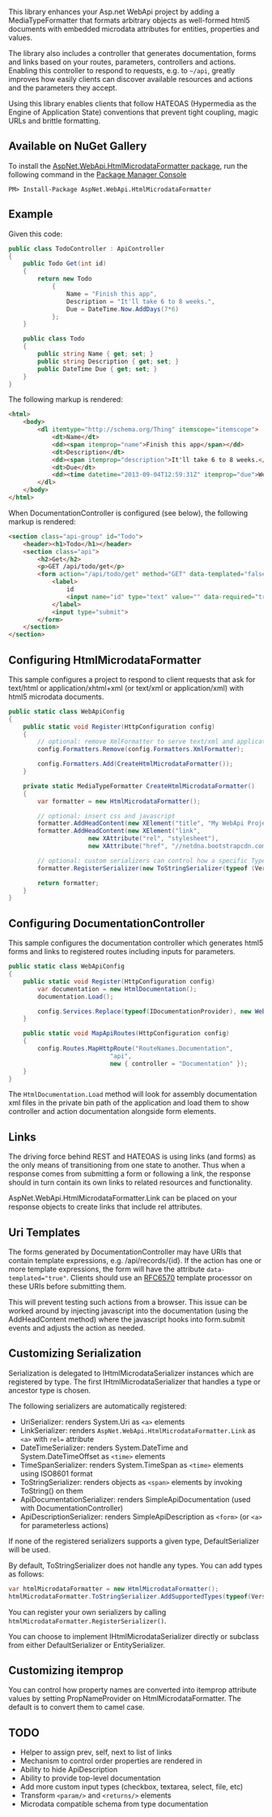 This library enhances your Asp.net WebApi project by adding a MediaTypeFormatter
that formats arbitrary objects as well-formed html5 documents with embedded
microdata attributes for entities, properties and values.

The library also includes a controller that generates documentation,
forms and links based on your routes, parameters, controllers and actions.
Enabling this controller to respond to requests, e.g. to `~/api`,
greatly improves how easily clients can discover available resources and
actions and the parameters they accept.

Using this library enables clients that follow HATEOAS (Hypermedia as the Engine of Application State)
conventions that prevent tight coupling, magic URLs and brittle formatting.

## Available on NuGet Gallery

To install the [AspNet.WebApi.HtmlMicrodataFormatter package](http://nuget.org/packages/AspNet.WebApi.HtmlMicrodataFormatter),
run the following command in the [Package Manager Console](http://docs.nuget.org/docs/start-here/using-the-package-manager-console)

    PM> Install-Package AspNet.WebApi.HtmlMicrodataFormatter

## Example

Given this code:

```c#
public class TodoController : ApiController
{
    public Todo Get(int id)
    {
        return new Todo
            {
                Name = "Finish this app",
                Description = "It'll take 6 to 8 weeks.",
                Due = DateTime.Now.AddDays(7*6)
            };
    }

    public class Todo
    {
        public string Name { get; set; }
        public string Description { get; set; }
        public DateTime Due { get; set; }
    }
}
```

The following markup is rendered:

```html
<html>
    <body>
        <dl itemtype="http://schema.org/Thing" itemscope="itemscope">
            <dt>Name</dt>
            <dd><span itemprop="name">Finish this app</span></dd>
            <dt>Description</dt>
            <dd><span itemprop="description">It'll take 6 to 8 weeks.</span></dd>
            <dt>Due</dt>
            <dd><time datetime="2013-09-04T12:59:31Z" itemprop="due">Wed, 04 Sep 2013 12:59:31 GMT</time></dd>
        </dl>
    </body>
</html>
```

When DocumentationController is configured (see below), the following markup is rendered:

```html
<section class="api-group" id="Todo">
    <header><h1>Todo</h1></header>
    <section class="api">
        <h2>Get</h2>
        <p>GET /api/todo/get</p>
        <form action="/api/todo/get" method="GET" data-templated="false">
            <label>
                id
                <input name="id" type="text" value="" data-required="true" data-calling-convention="query-string">
            </label>
            <input type="submit">
        </form>
    </section>
</section>
```

## Configuring HtmlMicrodataFormatter

This sample configures a project to respond to client requests that ask for
text/html or application/xhtml+xml (or text/xml or application/xml) with
html5 microdata documents.

```c#
public static class WebApiConfig
{
    public static void Register(HttpConfiguration config)
    {
        // optional: remove XmlFormatter to serve text/xml and application/xml requests with HtmlMicrodataFormatter
        config.Formatters.Remove(config.Formatters.XmlFormatter);

        config.Formatters.Add(CreateHtmlMicrodataFormatter());
    }

    private static MediaTypeFormatter CreateHtmlMicrodataFormatter()
    {
        var formatter = new HtmlMicrodataFormatter();

        // optional: insert css and javascript
        formatter.AddHeadContent(new XElement("title", "My WebApi Project")
        formatter.AddHeadContent(new XElement("link",
                      new XAttribute("rel", "stylesheet"),
                      new XAttribute("href", "//netdna.bootstrapcdn.com/twitter-bootstrap/2.3.2/css/bootstrap-combined.min.css")));

        // optional: custom serializers can control how a specific Type is rendered as html:
        formatter.RegisterSerializer(new ToStringSerializer(typeof (Version)));

        return formatter;
    }
}
```

## Configuring DocumentationController

This sample configures the documentation controller which generates
html5 forms and links to registered routes including inputs for
parameters.

```c#
public static class WebApiConfig
{
    public static void Register(HttpConfiguration config)
        var documentation = new HtmlDocumentation();
        documentation.Load();

        config.Services.Replace(typeof(IDocumentationProvider), new WebApiHtmlDocumentationProvider(documentation));
    }

    public static void MapApiRoutes(HttpConfiguration config)
    {
        config.Routes.MapHttpRoute("RouteNames.Documentation",
                            "api",
                            new { controller = "Documentation" });
    }
}
```

The `HtmlDocumentation.Load` method will look for assembly documentation xml files in the
private bin path of the application and load them to show controller and action documentation
alongside form elements.

## Links

The driving force behind REST and HATEOAS is using links (and forms) as the only means of
transitioning from one state to another. Thus when a response comes from submitting a form
or following a link, the response should in turn contain its own links to related
resources and functionality.

AspNet.WebApi.HtmlMicrodataFormatter.Link can be placed on your response objects to create links
that include rel attributes.

## Uri Templates

The forms generated by DocumentationController may have URIs that contain template expressions,
e.g. /api/records/{id}. If the action has one or more template expressions, the form will
have the attribute `data-templated="true"`. Clients should use an [RFC6570](http://tools.ietf.org/html/rfc6570)
template processor on these URIs before submitting them.

This will prevent testing such actions from a browser. This issue can be worked around
by injecting javascript into the documentation (using the AddHeadContent method) where
the javascript hooks into form.submit events and adjusts the action as needed.

## Customizing Serialization

Serialization is delegated to IHtmlMicrodataSerializer instances which
are registered by type. The first IHtmlMicrodataSerializer that handles
a type or ancestor type is chosen.

The following serializers are automatically registered:

 * UriSerializer: renders System.Uri as `<a>` elements
 * LinkSerializer: renders `AspNet.WebApi.HtmlMicrodataFormatter.Link` as `<a>` with `rel=` attribute
 * DateTimeSerializer: renders System.DateTime and System.DateTimeOffset as `<time>` elements
 * TimeSpanSerializer: renders System.TimeSpan as `<time>` elements using ISO8601 format
 * ToStringSerializer: renders objects as `<span>` elements by invoking ToString() on them
 * ApiDocumentationSerializer: renders SimpleApiDocumentation (used with DocumentationController)
 * ApiDescriptionSerializer: renders SimpleApiDescription as `<form>` (or `<a>` for parameterless actions)

If none of the registered serializers supports a given type, DefaultSerializer will be used.

By default, ToStringSerializer does not handle any types. You can add types as follows:

```c#
var htmlMicrodataFormatter = new HtmlMicrodataFormatter();
htmlMicrodataFormatter.ToStringSerializer.AddSupportedTypes(typeof(Version));
```

You can register your own serializers by calling `htmlMicrodataFormatter.RegisterSerializer()`.

You can choose to implement IHtmlMicrodataSerializer directly or subclass from either
DefaultSerializer or EntitySerializer.

## Customizing itemprop

You can control how property names are converted into itemprop attribute values
by setting PropNameProvider on HtmlMicrodataFormatter. The default is to
convert them to camel case.

## TODO

- Helper to assign prev, self, next to list of links
- Mechanism to control order properties are rendered in
- Ability to hide ApiDescription
- Ability to provide top-level documentation
- Add more custom input types (checkbox, textarea, select, file, etc)
- Transform `<param/>` and `<returns/>` elements
- Microdata compatible schema from type documentation

